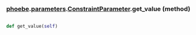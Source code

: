 ### [phoebe](phoebe.md).[parameters](phoebe.parameters.md).[ConstraintParameter](phoebe.parameters.ConstraintParameter.md).get_value (method)


```py

def get_value(self)

```



        

